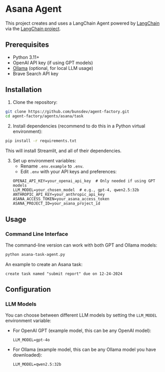# Asana Agent
This project creates and uses a LangChain Agent powered by [LangChain](https://python.langchain.com/) via the [LangChain project](https://pypi.org/project/langchain/).

## Prerequisites

- Python 3.11+
- OpenAI API key (if using GPT models)
- [Ollama](https://ollama.ai/) (optional, for local LLM usage)
- Brave Search API key

## Installation

1. Clone the repository:
```bash
git clone https://github.com/bunsdev/agent-factory.git
cd agent-factory/agents/asana/task
```

2. Install dependencies (recommend to do this in a Python virtual environment):
```bash
pip install -r requirements.txt
```

This will install Streamlit, and all of their dependencies.

3. Set up environment variables:
   - Rename `.env.example` to `.env`.
   - Edit `.env` with your API keys and preferences:
   ```env
   OPENAI_API_KEY=your_openai_api_key  # Only needed if using GPT models
   LLM_MODEL=your_chosen_model  # e.g., gpt-4, qwen2.5:32b
   ANTHROPIC_API_KEY=your_anthropic_api_key
   ASANA_ACCESS_TOKEN=your_asana_access_token
   ASANA_PROJECT_ID=your_asana_project_id
   ```

## Usage

### Command Line Interface

The command-line version can work with both GPT and Ollama models:

```bash
python asana-task-agent.py
```
An example to create an Asana task:
```
create task named "submit report" due on 12-24-2024
```

<!-- The script determines whether to use OpenAI or Ollama based on the `LLM_MODEL` environment variable (whether it starts with 'gpt' or not). -->

## Configuration

### LLM Models

You can choose between different LLM models by setting the `LLM_MODEL` environment variable:

- For OpenAI GPT (example model, this can be any OpenAI model):
  ```env
  LLM_MODEL=gpt-4o
  ```

- For Ollama (example model, this can be any Ollama model you have downloaded):
  ```env
  LLM_MODEL=qwen2.5:32b
  ```
